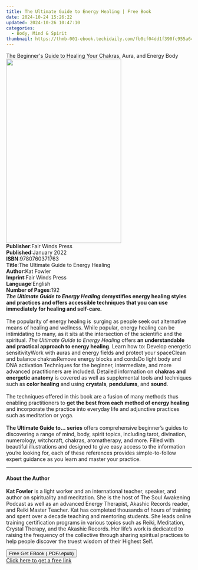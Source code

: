 ```yaml
---
title: The Ultimate Guide to Energy Healing | Free Book
date: 2024-10-24 15:26:22
updated: 2024-10-26 10:47:10
categories:
  - Body, Mind & Spirit
thumbnail: https://thmb-001-ebook.techidaily.com/fb0cf04dd1f390fc955a6496febec3d0f0f4dd7043b6a4c98cd680c4956d9f86.jpg
---
```

<main id="book-container">
  <div class="flex flex-col">
    <div class="book-brief flex-1 py-6 px-4 sm:p-6 md:py-10 md:px-8">
      <!-- brief-->
      <div class="book-brief-main">
        The Beginner's Guide to Healing Your Chakras, Aura, and Energy Body
      </div>
    </div>
    <div
      class="book-meta-info flex-1 grid gap-4 col-start-1 col-end-3 row-start-1 sm:mb-6 sm:grid-cols-4 lg:gap-6 lg:col-start-2 lg:row-end-6 lg:row-span-6 lg:mb-0"
    >
      <div
        class="book-meta-info-left place-content-center mt-4 p-4 text-sm leading-6 col-start-2 col-span-2 dark:text-slate-400"
      >
        <img
          class="w-full h-500 object-cover rounded-lg sm:h-255 sm:col-span-2 lg:col-span-full"
          src="https://img-001-ebook.techidaily.com/c799b1c86b4134d958154be0ee999e7e18d19fbe9d3f505f53735e0605c2e777.jpg"
          alt=""
          width="312"
          height="500"
        />
      </div>
      <div
        class="book-meta-info-right mt-2 col-start-1 row-start-2 col-span-3 self-center"
      >
        <!-- meta data  -->
        <div class="flex flex-col px-4 md:px-8">
          <div class="flex-1">
            <strong>Publisher</strong>:<span class="px-2"
              >Fair Winds Press</span
            >
          </div>
          <div class="flex-1">
            <strong>Published</strong>:<span class="px-2">January 2022</span>
          </div>
          <div class="flex-1">
            <strong>ISBN</strong>:<span class="px-2">9780760371763</span>
          </div>
          <div class="flex-1">
            <strong>Title</strong>:<span class="px-2"
              >The Ultimate Guide to Energy Healing</span
            >
          </div>
          <div class="flex-1">
            <strong>Author</strong>:<span class="px-2">Kat Fowler</span>
          </div>
          <div class="flex-1">
            <strong>Imprint</strong>:<span class="px-2">Fair Winds Press</span>
          </div>
          <div class="flex-1">
            <strong>Language</strong>:<span class="px-2">English</span>
          </div>
          <div class="flex-1">
            <strong>Number of Pages</strong>:<span class="px-2">192</span>
          </div>
        </div>
      </div>
    </div>
    <div class="book-description flex-1 py-6 px-4 sm:p-6 md:py-10 md:px-8">
      <div class="book-description-main">
        <div accordion-content="" id="description">
          <b
            ><i>The Ultimate Guide to Energy Healing</i> demystifies energy
            healing styles and practices and offers accessible techniques that
            you can use immediately for healing and self-care.</b
          ><br /><br />
          The popularity of energy healing is<b>&nbsp;&nbsp;</b>surging as
          people seek out alternative means of healing and wellness. While
          popular, energy healing can be intimidating to many, as it sits at the
          intersection of the scientific and the spiritual.
          <i>The Ultimate Guide to Energy Healing</i> offers
          <b>an understandable and practical approach to energy healing</b>.
          Learn how to: Develop energetic sensitivityWork with auras and energy
          fields and protect your spaceClean and balance chakrasRemove energy
          blocks and cordsDo light body and DNA activation Techniques for the
          beginner, intermediate, and more advanced practitioners are included.
          Detailed information on <b>chakras and energetic anatomy</b> is
          covered as well as supplemental tools and techniques such as
          <b>color healing</b> and using <b>crystals</b>, <b>pendulums</b>, and
          <b>sound</b>.<br /><br />
          The techniques offered in this book are a fusion of many methods thus
          enabling practitioners to
          <b>get the best from each method of energy healing</b> and incorporate
          the practice into everyday life and adjunctive practices such as
          meditation or yoga.<br /><br /><b
            >The Ultimate Guide to…&nbsp;series</b
          >
          offers comprehensive beginner’s guides to discovering a range of mind,
          body, spirit topics, including tarot, divination, numerology,
          witchcraft, chakras, aromatherapy, and more. Filled with beautiful
          illustrations and designed to give easy access to the information
          you’re looking for, each of these references provides simple-to-follow
          expert guidance as you learn and master your practice.
        </div>
        <div class="accordion-fader"></div>
      </div>
    </div>
    <div class="book-excerpts flex-1 py-6 px-4 sm:p-6 md:py-10 md:px-8">
      <!-- excerpts-->
      <div class="book-excerpts-main">
        <hr />
        <h4 class="placeholder placeholder-heading">
          <span>About the Author</span>
        </h4>
        <p>
          <b>Kat Fowler</b> is a light worker and an international teacher,
          speaker, and author on spirituality and meditation. She is the host of
          The Soul Awakening Podcast as well as an advanced Energy Therapist,
          Akashic Records reader, and Reiki Master Teacher. Kat has completed
          thousands of hours of training and spent over a decade teaching and
          mentoring students. She leads online training certification programs
          in various topics such as Reiki, Meditation, Crystal Therapy, and the
          Akashic Records. Her life’s work is dedicated to raising the frequency
          of the collective through sharing spiritual practices to help people
          discover the truest wisdom of their Highest Self.
        </p>
      </div>
    </div>
    <div
      class="book-about-author flex-1 py-6 px-4 sm:p-6 md:py-10 md:px-8"
    ></div>
    <div class="book-free-get flex-1 py-6 px-4 sm:p-6 md:py-10 md:px-8">
      <button
        id="btn-free-get"
        class="bg-blue-500 hover:bg-blue-700 text-white font-bold py-2 px-4 rounded"
      >
        Free Get EBook (.PDF/.epub)
      </button>
      <div id="countdown-display" class="px-2 text-lg mt-2"></div>
      <a
        id="free-link"
        class="hidden bg-blue-500 hover:bg-blue-700 text-white font-bold py-2 px-4 rounded"
        href="https://www.ebooks.com/en-us/book/210439537/the-ultimate-guide-to-energy-healing/kat-fowler/"
        target="_blank"
        >Click here to get a free link</a
      >
    </div>
    <script>
      let countdownTime = 0;
      let countdownInterval = null;
      document
        .getElementById('btn-free-get')
        .addEventListener('click', startCountdown);
      function startCountdown() {
        countdownTime = new Date().getTime() + 60000 * 3;
        countdownInterval = setInterval(updateCountdown, 1000);
        document.getElementById('btn-free-get').disabled = true;
        document
          .getElementById('btn-free-get')
          .classList.add('bg-gray-500', 'cursor-not-allowed');
      }
      function updateCountdown() {
        let currentTime = new Date().getTime();
        let timeLeft = countdownTime - currentTime;
        let secondsLeft = Math.floor(timeLeft / 1000);
        document.getElementById('countdown-display').innerHTML =
          `Remaining time: ${secondsLeft} seconds.`;
        if (secondsLeft <= 0) {
          clearInterval(countdownInterval);
          document.getElementById('btn-free-get').classList.add('hidden');
          document.getElementById('free-link').classList.remove('hidden');
          document.getElementById('countdown-display').innerHTML = '';
        }
      }
    </script>
  </div>
</main>
